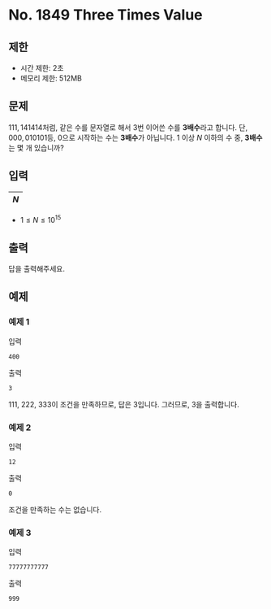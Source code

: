 # No. 1849 Three Times Value

## 제한

- 시간 제한: 2초
- 메모리 제한: 512MB

## 문제

$111, 141414$처럼, 같은 수를 문자열로 해서 $3$번 이어쓴 수를 **3배수**라고 합니다. 단, $000, 010101$등, $0$으로 시작하는 수는 **3배수**가 아닙니다.
$1$ 이상 $N$ 이하의 수 중, **3배수**는 몇 개 있습니까?

## 입력

|$N$|
|:-|

- $1 \le N \le 10^{15}$

## 출력

답을 출력해주세요.

## 예제

### 예제 1

입력

```
400
```

출력

```
3
```

$111$, $222$, $333$이 조건을 만족하므로, 답은 $3$입니다. 그러므로, $3$을 출력합니다.

### 예제 2

입력

```
12
```

출력

```
0
```

조건을 만족하는 수는 없습니다.

### 예제 3

입력

```
77777777777
```

출력

```
999
```
